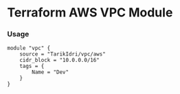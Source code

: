 # Terraform AWS VPC Module

### Usage
```
module "vpc" {
    source = "TarikIdri/vpc/aws"
    cidr_block = "10.0.0.0/16"
    tags = {
        Name = "Dev"
    }
}
```